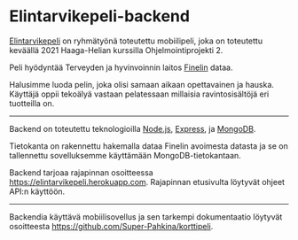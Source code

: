 # Elintarvikepeli-backend

[Elintarvikepeli](https://github.com/Super-Pahkina/korttipeli) on ryhmätyönä toteutettu mobiilipeli, joka on toteutettu keväällä 2021 Haaga-Helian kurssilla Ohjelmointiprojekti 2.

Peli hyödyntää Terveyden ja hyvinvoinnin laitos [Finelin](https://fineli.fi/fineli/fi/ohje/19) dataa.

Halusimme luoda pelin, joka olisi samaan aikaan opettavainen ja hauska. Käyttäjä oppii tekoälyä vastaan pelatessaan millaisia ravintosisältöjä eri tuotteilla on.

-------------


Backend on toteutettu teknologioilla [Node.js](https://nodejs.org/en/), [Express](https://expressjs.com/en/starter/installing.html), ja [MongoDB](https://www.mongodb.com/cloud/atlas/lp/try2?utm_source=google&utm_campaign=gs_emea_finland_search_core_brand_atlas_desktop&utm_term=mongodb&utm_medium=cpc_paid_search&utm_ad=e&utm_ad_campaign_id=12212624398&gclid=Cj0KCQjwyZmEBhCpARIsALIzmnJf83TVas7R8NkAHZOXNpOUZDSjZXXuGCfmc1jTu8Yxd0zREoz6POsaAlFBEALw_wcB).

Tietokanta on rakennettu hakemalla dataa Finelin avoimesta datasta ja se on tallennettu sovelluksemme käyttämään MongoDB-tietokantaan.

Backend tarjoaa rajapinnan osoitteessa https://elintarvikepeli.herokuapp.com. Rajapinnan etusivulta löytyvät
ohjeet API:n käyttöön.

---------------
Backendia käyttävä mobiilisovellus ja sen tarkempi dokumentaatio löytyvät osoitteesta
https://github.com/Super-Pahkina/korttipeli.

